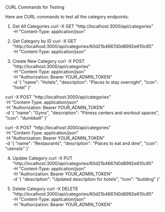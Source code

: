 CURL Commands for Testing

Here are CURL commands to test all the category endpoints:
1. Get All Categories
curl -X GET "http://localhost:3000/api/categories" \
  -H "Content-Type: application/json"

2. Get Category by ID
curl -X GET "http://localhost:3000/api/categories/60d21b4667d0d8992e610c85" \
  -H "Content-Type: application/json"

3. Create New Category
curl -X POST "http://localhost:3000/api/categories" \
  -H "Content-Type: application/json" \
  -H "Authorization: Bearer YOUR_ADMIN_TOKEN" \
  -d '{
    "name": "Hotels",
    "description": "Places to stay overnight",
    "icon": "hotel"
  }'

curl -X POST "http://localhost:3000/api/categories" \
  -H "Content-Type: application/json" \
  -H "Authorization: Bearer YOUR_ADMIN_TOKEN" \
  -d '{
    "name": "Gyms",
    "description": "Fitness centers and workout spaces",
    "icon": "dumbbell"
  }'

  curl -X POST "http://localhost:3000/api/categories" \
  -H "Content-Type: application/json" \
  -H "Authorization: Bearer YOUR_ADMIN_TOKEN" \
  -d '{
    "name": "Restaurants",
    "description": "Places to eat and dine",
    "icon": "utensils"
  }'

4. Update Category
curl -X PUT "http://localhost:3000/api/categories/60d21b4667d0d8992e610c85" \
  -H "Content-Type: application/json" \
  -H "Authorization: Bearer YOUR_ADMIN_TOKEN" \
  -d '{
    "description": "Updated description for hotels",
    "icon": "building"
  }'
  
5. Delete Category
curl -X DELETE "http://localhost:3000/api/categories/60d21b4667d0d8992e610c85" \
  -H "Content-Type: application/json" \
  -H "Authorization: Bearer YOUR_ADMIN_TOKEN"


